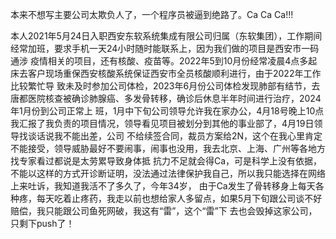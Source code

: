    本来不想写主要公司太欺负人了，一个程序员被逼到绝路了。Ca Ca Ca!!!
   
   本人2021年5月24日入职西安东软系统集成有限公司归属（东软集团），工作期间经常加班，要求手机一天24小时随时能联系上，因为我们做的项目是西安市一码通涉
疫情相关的项目，还有核酸、疫苗等。2022年5到10月份经常凌晨4点多起床去客户现场重保西安核酸系统保证西安市全员核酸顺利进行，由于2022年工作比较繁忙导
致未及时参加公司体检，2023年6月份公司体检发现肺部有结节，去唐都医院核查被确诊肺腺癌、多发骨转移，确诊后休息半年时间进行治疗，2024年1月份到公司正常上
班，1月中下旬公司领导允许我在家办公，4月18号晚上10点我汇报了我负责的项目情况，领导看见项目被划分到其他的事业部了，4月19日领导找谈话说我不能出差，公司
不给续签合同，裁员方案给2N，这个在我心里肯定不能接受，领导威胁最好不要闹事，闹事也没用，我去北京、上海、广州等各地方找专家看过都说是太劳累导致身体抵
抗力不足就会得Ca，可是科学上没有依据，不能以这样的方式开诊断证明，没法通过法律保护我自己，所以我只能选择在网络上来吐诉，我知道我活不了多久了，今年34岁，
由于Ca发生了骨转移身上每天各种疼，每天吃着止疼药，我走以前也想给家人多留点，如果5月下旬跟公司谈不好赔偿，我只能跟公司鱼死网破，我这有“雷”，这个“雷”下
去也会毁掉这家公司，只剩下push了！
